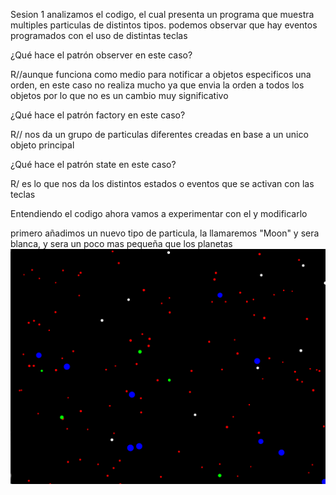 Sesion 1
analizamos el codigo, el cual presenta un programa que muestra multiples particulas de distintos tipos. podemos observar que hay eventos programados con el uso de distintas teclas 

¿Qué hace el patrón observer en este caso?

R//aunque funciona como medio para notificar a objetos especificos una orden, en este caso no realiza mucho ya que envia la orden a todos los objetos por lo que no es un cambio muy significativo 

¿Qué hace el patrón factory en este caso?

R// nos da un grupo de particulas diferentes creadas en base a un unico objeto principal 

¿Qué hace el patrón state en este caso?

R/ es lo que nos da los distintos estados o eventos que se activan con las teclas 

Entendiendo el codigo ahora vamos a experimentar con el y modificarlo 

primero añadimos un nuevo tipo de particula, la llamaremos "Moon" y sera blanca, y sera un poco mas pequeña que los planetas ![alt text](image.png)